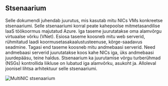 ## <a name="scenario"></a>Stsenaarium

Selle dokumendi juhendab juurutus, mis kasutab mitu NICs VMs konkreetse stsenaariumi. Selle stsenaariumi korral peate kahepoolse mitmetasandilise IaaS töökoormus majutatud Azure. Iga taseme juurutatakse oma alamvõrgu virtuaalse võrku (VNet). Esiosa taseme koosneb mitu web serverid, rühmitatud laadi koormusetasakaalustusteenuse, kõrge-saadavus seadmine. Tagasi end taseme koosneb mitu andmebaasi serverid. Need andmebaasi serverid juurutatakse koos kahe NICs iga, üks andmebaasi juurdepääsu, teine haldus. Stsenaarium ka juurutamise võrgu turberühmad (NSGs) kontrollida liikluse on lubatud iga alamvõrku, asukoht ja. Alloleval joonisel lihtsa arhitektuur selle stsenaariumi.  

![MultiNIC stsenaarium](./media/virtual-network-deploy-multinic-scenario-include/Figure1.png)


